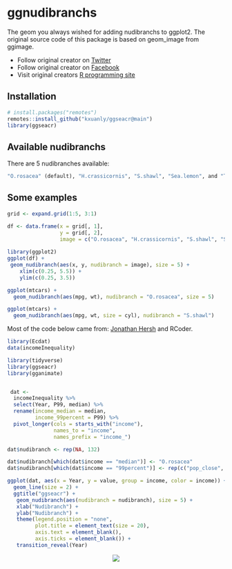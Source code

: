# ggnudibranchs
The geom you always wished for adding nudibranchs to ggplot2.
The original source code of this package is based on geom_image from ggimage.



+ Follow original creator on [Twitter](https://twitter.com/RCoderWeb)
+ Follow original creator on [Facebook](https://www.facebook.com/RCODERweb)
+ Visit original creators [R programming site](https://r-coder.com/)

## Installation
```r
# install.packages("remotes")
remotes::install_github("kxuanly/ggseacr@main")
library(ggseacr)
```


## Available nudibranchs

There are 5 nudibranches available:

```r
"O.rosacea" (default), "H.crassicornis", "S.shawl", "Sea.lemon", and "T.catalinae".
```

## Some examples

```r
grid <- expand.grid(1:5, 3:1)

df <- data.frame(x = grid[, 1],
                 y = grid[, 2],
                 image = c("O.rosacea", "H.crassicornis", "S.shawl", "Sea.lemon", "T.catalinae"))
                           
library(ggplot2)
ggplot(df) +
 geom_nudibranch(aes(x, y, nudibranch = image), size = 5) +
    xlim(c(0.25, 5.5)) + 
    ylim(c(0.25, 3.5))
```


```r
ggplot(mtcars) +
  geom_nudibranch(aes(mpg, wt), nudibranch = "O.rosacea", size = 5)
```

```r
ggplot(mtcars) +
  geom_nudibranch(aes(mpg, wt, size = cyl), nudibranch = "S.shawl")
```

Most of the code below came from: [Jonathan Hersh](https://twitter.com/DogmaticPrior) and RCoder.

```r
library(Ecdat)
data(incomeInequality)

library(tidyverse)
library(ggseacr)
library(gganimate)


 dat <-
  incomeInequality %>%
  select(Year, P99, median) %>%
  rename(income_median = median,
         income_99percent = P99) %>%
  pivot_longer(cols = starts_with("income"),
               names_to = "income",
               names_prefix = "income_")

dat$nudibranch <- rep(NA, 132)

dat$nudibranch[which(dat$income == "median")] <- "O.rosacea"
dat$nudibranch[which(dat$income == "99percent")] <- rep(c("pop_close", "pop"), 33)

ggplot(dat, aes(x = Year, y = value, group = income, color = income)) +
  geom_line(size = 2) +
  ggtitle("ggseacr") +
   geom_nudibranch(aes(nudibranch = nudibranch), size = 5) +
   xlab("Nudibranch") +
   ylab("Nudibranch") +
   theme(legend.position = "none",
         plot.title = element_text(size = 20),
         axis.text = element_blank(),
         axis.ticks = element_blank()) +
   transition_reveal(Year)

```

<p align="center">
 <img src="/ggseacr/blob/main/exampleimg/ggseacr-animated-example.gif">
</p>


